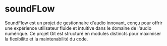 # soundFLow
SoundFlow est un projet de gestionnaire d'audio innovant, conçu pour offrir une expérience utilisateur fluide et intuitive dans le domaine de l'audio numérique. Ce projet Git est structuré en modules distincts pour maximiser la flexibilité et la maintenabilité du code.
